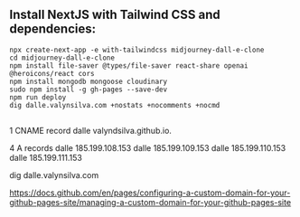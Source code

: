 ## Install NextJS with Tailwind CSS and dependencies:

```
npx create-next-app -e with-tailwindcss midjourney-dall-e-clone
cd midjourney-dall-e-clone
npm install file-saver @types/file-saver react-share openai @heroicons/react cors
npm install mongodb mongoose cloudinary
sudo npm install -g gh-pages --save-dev
npm run deploy
dig dalle.valynsilva.com +nostats +nocomments +nocmd
```

##

1 CNAME record
dalle valyndsilva.github.io.

4 A records
dalle 185.199.108.153
dalle 185.199.109.153
dalle 185.199.110.153
dalle 185.199.111.153

dig dalle.valynsilva.com

https://docs.github.com/en/pages/configuring-a-custom-domain-for-your-github-pages-site/managing-a-custom-domain-for-your-github-pages-site